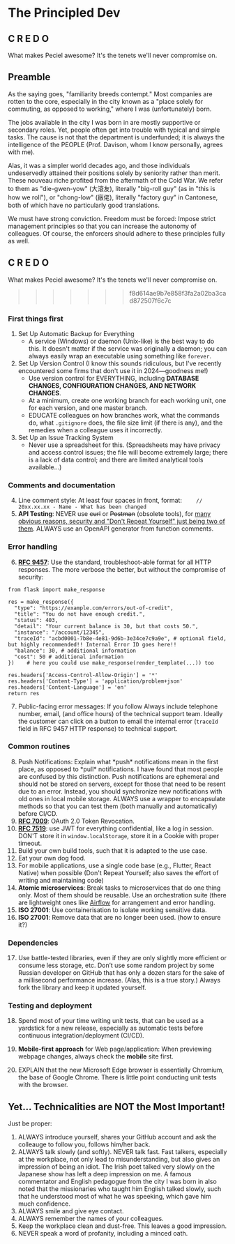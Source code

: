 # The Principled Dev

## C R E D O

What makes Peciel awesome? It's the tenets we'll never compromise on.

## Preamble
As the saying goes, "familiarity breeds contempt." Most companies are rotten to the core, especially in the city known as a "place solely for commuting, as opposed to working," where I was (unfortunately) born.

The jobs available in the city I was born in are mostly supportive or secondary roles. Yet, people often get into trouble with typical and simple tasks. The cause is not that the department is underfunded; it is always the intelligence of the PEOPLE (Prof. Davison, whom I know personally, agrees with me).

Alas, it was a simpler world decades ago, and those individuals undeservedly attained their positions solely by seniority rather than merit. These nouveau riche profited from the aftermath of the Cold War. We refer to them as "die-gwen-yow" (大滾友), literally "big-roll guy" (as in "this is how we roll"), or "chong-low" (廠佬), literally "factory guy" in Cantonese, both of which have no particularly good translations.

We must have strong conviction. Freedom must be forced: Impose strict management principles so that you can increase the autonomy of colleagues. Of course, the enforcers should adhere to these principles fully as well.

## C R E D O

What makes Peciel awesome? It's the tenets we'll never compromise on.
>>>>>>> f8d614ae9b7e858f3fa2a02ba3cad872507f6c7c

### First things first
1. Set Up Automatic Backup for Everything
    * A service (Windows) or daemon (Unix-like) is the best way to do this. It doesn't matter if the service was originally a daemon; you can always easily wrap an executable using something like `forever`.
2. Set Up Version Control (I know this sounds ridiculous, but I've recently encountered some firms that don't use it in 2024—goodness me!)
    * Use version control for EVERYTHING, including **DATABASE CHANGES, CONFIGURATION CHANGES, AND NETWORK CHANGES**.
    * At a minimum, create one working branch for each working unit, one for each version, and one master branch.
    * EDUCATE colleagues on how branches work, what the commands do, what `.gitignore` does, the file size limit (if there is any), and the remedies when a colleague uses it incorrectly.
3. Set Up an Issue Tracking System
    * Never use a spreadsheet for this. (Spreadsheets may have privacy and access control issues; the file will become extremely large; there is a lack of data control; and there are limited analytical tools available...)

### Comments and documentation
4. Line comment style: At least four spaces in front, format: `    // 20xx.xx.xx - Name - What has been changed`
5. **API Testing**: NEVER use ~~curl~~ or ~~Postman~~ (obsolete tools), for [many obvious reasons, security and "Don't Repeat Yourself" just being two of them](https://peciel.com/blog/2024/10/01/why-you-should-never-ever-use-postman). ALWAYS use an OpenAPI generator from function comments.

### Error handling
6. **[RFC 9457](https://datatracker.ietf.org/doc/rfc9457/)**: Use the standard, troubleshoot-able format for all HTTP responses. The more verbose the better, but without the compromise of security:
```python3
from flask import make_response

res = make_response({
  "type": "https://example.com/errors/out-of-credit",
  "title": "You do not have enough credit.",
  "status": 403,
  "detail": "Your current balance is 30, but that costs 50.",
  "instance": "/account/12345",
  "traceId": "acbd0001-7b8e-4e81-9d6b-3e34ce7c9a9e", # optional field, but highly recommended!! Internal Error ID goes here!!
  "balance": 30, # additional information
  "cost": 50 # additional information
})    # here you could use make_response(render_template(...)) too

res.headers['Access-Control-Allow-Origin'] = '*'
res.headers['Content-Type'] = 'application/problem+json'
res.headers['Content-Language'] = 'en'
return res
```
7. Public-facing error messages: If you follow Always include telephone number, email, (and office hours) of the technical support team. Ideally the customer can click on a button to email the internal error (`traceId` field in RFC 9457 HTTP response) to technical support.

### Common routines
8. Push Notifications: Explain what \*push\* notifications mean in the first place, as opposed to \*pull\* notifications. I have found that most people are confused by this distinction. Push notifications are ephemeral and should not be stored on servers, except for those that need to be resent due to an error. Instead, you should synchronize new notifications with old ones in local mobile storage. ALWAYS use a wrapper to encapsulate methods so that you can test them (both manually and automatically) before CI/CD.
9. **[RFC 7009](https://datatracker.ietf.org/doc/rfc7009/)**: OAuth 2.0 Token Revocation.
10. **[RFC 7519](https://datatracker.ietf.org/doc/rfc7519/)**: use JWT for everything confidential, like a log in session. DON'T store it in `window.localStorage`, store it in a Cookie with proper timeout.
11. Build your own build tools, such that it is adapted to the use case.
12. Eat your own dog food.
13. For mobile applications, use a single code base (e.g., Flutter, React Native) when possible (Don't Repeat Yourself; also saves the effort of writing and maintaining code)
14. **Atomic microservices**: Break tasks to microservices that do one thing only. Most of them should be reusable. Use an orchestration suite (there are lightweight ones like [Airflow](https://airflow.apache.org/) for arrangement and error handling.
15. **ISO 27001**: Use containerisation to isolate working sensitive data.
16. **ISO 27001**: Remove data that are no longer been used. (how to ensure it?)

### Dependencies

17. Use battle-tested libraries, even if they are only slightly more efficient or consume less storage, etc. Don’t use some random project by some Russian developer on GitHub that has only a dozen stars for the sake of a millisecond performance increase. (Alas, this is a true story.) Always fork the library and keep it updated yourself.

### Testing and deployment

18. Spend most of your time writing unit tests, that can be used as a yardstick for a new release, especially as automatic tests before continuous integration/deployment (CI/CD).

19. **Mobile-first approach** for Web page/application: When previewing webpage changes, always check the **mobile** site first.

20. EXPLAIN that the new Microsoft Edge browser is essentially Chromium, the base of Google Chrome. There is little point conducting unit tests with the browser.

## Yet... Technicalities are NOT the Most Important!
Just be proper:
1. ALWAYS introduce yourself, shares your GitHub account and ask the colleauge to follow you, follows him/her back.
2. ALWAYS talk slowly (and softly). NEVER talk fast. Fast talkers, especially at the workplace, not only lead to misunderstanding, but also gives an impression of being an idiot. The Irish poet talked very slowly on the Japanese show has left a deep impression on me. A famous commentator and English pedagogue from the city I was born in also noted that the missionaries who taught him English talked slowly, such that he understood most of what he was speeking, which gave him much confidence.
3. ALWAYS smile and give eye contact.
4. ALWAYS remember the names of your colleagues.
5. Keep the workplace clean and dust-free. This leaves a good impression.
6. NEVER speak a word of profanity, including a minced oath.

<!-- Red flags -->
<!-- Secure payment -->
